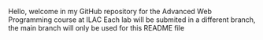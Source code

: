 Hello, welcome in my GitHub repository for the Advanced Web Programming course at ILAC
Each lab will be submited in a different branch, the main branch will only be used for this README file
